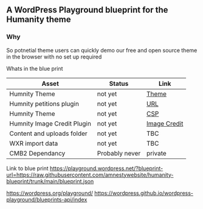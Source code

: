 ## A WordPress Playground blueprint for the Humanity theme 

### Why
So potnetial theme users can quickly demo our free and open source theme in the browser with no set up required

Whats in the blue print 

| Asset | Status | Link |
|----|----|----|
| Humnity Theme | not yet | [Theme](https://github.com/amnestywebsite/humanity-theme) |
| Humnity petitions plugin  | not yet | [URL](https://github.com/amnestywebsite/humanity-petitions) |
| Humnity Theme | not yet | [CSP](https://github.com/amnestywebsite/humanity-content-security-policy) |
| Humnity Image Credit Plugin | not yet | [Image Credit](https://github.com/amnestywebsite/humanity-image-credit)  |
| Content and uploads folder | not yet | TBC  |
| WXR import data | not yet | TBC  |
| CMB2 Dependancy | Probably never | private  |


Link to blue print 
https://playground.wordpress.net/?blueprint-url=https://raw.githubusercontent.com/amnestywebsite/humanity-blueprint/trunk/main/blueprint.json

https://wordpress.org/playground/
https://wordpress.github.io/wordpress-playground/blueprints-api/index 

